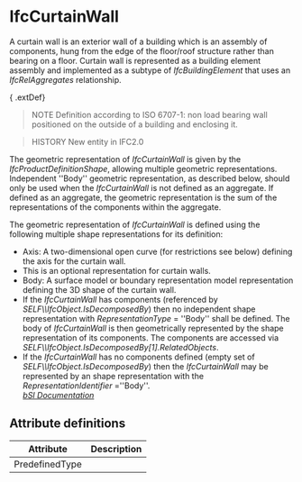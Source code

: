 IfcCurtainWall
==============
A curtain wall is an exterior wall of a building which is an assembly of
components, hung from the edge of the floor/roof structure rather than bearing
on a floor. Curtain wall is represented as a building element assembly and
implemented as a subtype of _IfcBuildingElement_ that uses an
_IfcRelAggregates_ relationship.  
  
{ .extDef}  
> NOTE  Definition according to ISO 6707-1: non load bearing wall positioned
> on the outside of a building and enclosing it.  
  
> HISTORY  New entity in IFC2.0  
  
The geometric representation of _IfcCurtainWall_ is given by the
_IfcProductDefinitionShape_, allowing multiple geometric representations.
Independent ''Body'' geometric representation, as described below, should only
be used when the _IfcCurtainWall_ is not defined as an aggregate. If defined
as an aggregate, the geometric representation is the sum of the
representations of the components within the aggregate.  
  
The geometric representation of _IfcCurtainWall_ is defined using the
following multiple shape representations for its definition:  
  
* Axis: A two-dimensional open curve (for restrictions see below) defining the axis for the curtain wall.   
* This is an optional representation for curtain walls.   
* Body: A surface model or boundary representation model representation defining the 3D shape of the curtain wall.   
* If the _IfcCurtainWall_ has components (referenced by _SELF\\\IfcObject.IsDecomposedBy_) then no independent shape representation with _RepresentationType_ = ''Body'' shall be defined. The body of _IfcCurtainWall_ is then geometrically represented by the shape representation of its components. The components are accessed via _SELF\\\IfcObject.IsDecomposedBy[1].RelatedObjects_.   
* If the _IfcCurtainWall_ has no components defined (empty set of _SELF\\\IfcObject.IsDecomposedBy_) then the _IfcCurtainWall_ may be represented by an shape representation with the _RepresentationIdentifier_ =''Body''.  
[ _bSI
Documentation_](https://standards.buildingsmart.org/IFC/DEV/IFC4_2/FINAL/HTML/schema/ifcsharedbldgelements/lexical/ifccurtainwall.htm)


Attribute definitions
---------------------
| Attribute      | Description   |
|----------------|---------------|
| PredefinedType |               |

